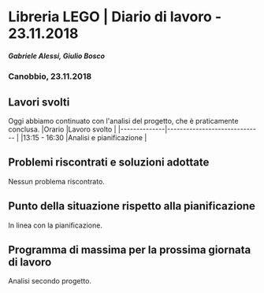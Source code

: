 # Libreria LEGO | Diario di lavoro - 23.11.2018
##### Gabriele Alessi, Giulio Bosco
### Canobbio, 23.11.2018

## Lavori svolti
Oggi abbiamo continuato con l'analisi del progetto, che è praticamente conclusa.
|Orario        |Lavoro svolto					|
|--------------|------------------------------	|
|13:15 - 16:30 |Analisi e pianificazione        |

##  Problemi riscontrati e soluzioni adottate
Nessun problema riscontrato.
##  Punto della situazione rispetto alla pianificazione
In linea con la pianificazione.
## Programma di massima per la prossima giornata di lavoro
Analisi secondo progetto.